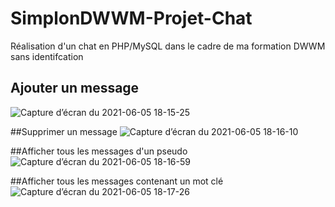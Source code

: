# SimplonDWWM-Projet-Chat
Réalisation d'un chat en PHP/MySQL dans le cadre de ma formation DWWM sans identifcation 

## Ajouter un message
![Capture d’écran du 2021-06-05 18-15-25](https://user-images.githubusercontent.com/52196263/120898279-7cd21180-c62a-11eb-972c-934da7876669.png)

##Supprimer un message
![Capture d’écran du 2021-06-05 18-16-10](https://user-images.githubusercontent.com/52196263/120898281-7d6aa800-c62a-11eb-9ce8-d5465c60a79d.png)

##Afficher tous les messages d'un pseudo
![Capture d’écran du 2021-06-05 18-16-59](https://user-images.githubusercontent.com/52196263/120898282-7e033e80-c62a-11eb-9401-42cda122d2aa.png)

##Afficher tous les messages contenant un mot clé
![Capture d’écran du 2021-06-05 18-17-26](https://user-images.githubusercontent.com/52196263/120898284-7e9bd500-c62a-11eb-84c7-bee12cabeb4d.png)
